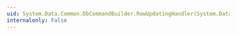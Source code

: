 ```yaml
---
uid: System.Data.Common.DbCommandBuilder.RowUpdatingHandler(System.Data.Common.RowUpdatingEventArgs)
internalonly: False
---
```

